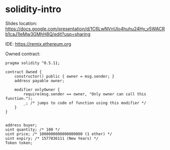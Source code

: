 # solidity-intro

Slides location: https://docs.google.com/presentation/d/1C6LwNVnUlo4huhu24Hy_v5WACRb1caJ1leMw3GMhH8Q/edit?usp=sharing

IDE: https://remix.ethereum.org

Owned contract:

```
pragma solidity ^0.5.11;

contract Owned {
    constructor() public { owner = msg.sender; }
    address payable owner;

    modifier onlyOwner {
        require(msg.sender == owner, "Only owner can call this function.");
        _; /* jumps to code of function using this modifier */
    }
}


address buyer;
uint quantity; /* 100 */
uint price; /* 1000000000000000000 (1 ether) */
uint expiry; /* 1577836111 (New Years) */
Token token;

```
